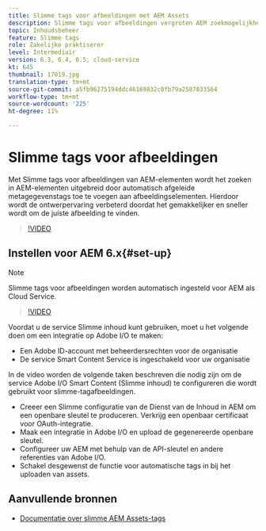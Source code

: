 ```yaml
---
title: Slimme tags voor afbeeldingen met AEM Assets
description: Slimme tags voor afbeeldingen vergroten AEM zoekmogelijkheden door automatisch en intelligent metagegevenstags toe te voegen aan afbeeldingselementen op basis van de inhoud van de afbeelding.
topic: Inhoudsbeheer
feature: Slimme tags
role: Zakelijke praktiserer
level: Intermediair
version: 6.3, 6.4, 6.5, cloud-service
kt: 645
thumbnail: 17019.jpg
translation-type: tm+mt
source-git-commit: a5fb96275194ddc46169832c0fb79a2587833564
workflow-type: tm+mt
source-wordcount: '225'
ht-degree: 11%

---
```



# Slimme tags voor afbeeldingen

Met Slimme tags voor afbeeldingen van AEM-elementen wordt het zoeken in AEM-elementen uitgebreid door automatisch afgeleide metagegevenstags toe te voegen aan afbeeldingselementen. Hierdoor wordt de ontwerpervaring verbeterd doordat het gemakkelijker en sneller wordt om de juiste afbeelding te vinden.

>[!VIDEO](https://video.tv.adobe.com/v/17019/?quality=12&learn=on)

## Instellen voor AEM 6.x{#set-up}

>[!NOTE]
> Slimme tags voor afbeeldingen worden automatisch ingesteld voor AEM als Cloud Service.

>[!VIDEO](https://video.tv.adobe.com/v/17023/?quality=12&learn=on)

Voordat u de service Slimme inhoud kunt gebruiken, moet u het volgende doen om een integratie op Adobe I/O te maken:

* Een Adobe ID-account met beheerdersrechten voor de organisatie
* De service Smart Content Service is ingeschakeld voor uw organisatie

In de video worden de volgende taken beschreven die nodig zijn om de service Adobe I/O Smart Content (Slimme inhoud) te configureren die wordt gebruikt voor slimme-tagafbeeldingen.

* Creeer een Slimme configuratie van de Dienst van de Inhoud in AEM om een openbare sleutel te produceren. Verkrijg een openbaar certificaat voor OAuth-integratie.
* Maak een integratie in Adobe I/O en upload de gegenereerde openbare sleutel.
* Configureer uw AEM met behulp van de API-sleutel en andere referenties van Adobe I/O.
* Schakel desgewenst de functie voor automatische tags in bij het uploaden van assets.

## Aanvullende bronnen

* [Documentatie over slimme AEM Assets-tags](https://experienceleague.adobe.com/docs/experience-manager-cloud-service/assets/manage/smart-tags.html)
